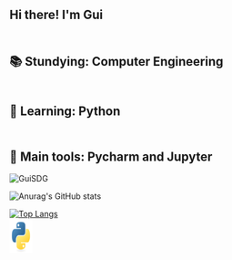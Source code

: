 ## Hi there! I'm Gui<br><br>
## <strong> 📚 Stundying:</strong> Computer Engineering<br><br>
## <strong> 📖 Learning:</strong> Python<br><br>
## <strong> 🔧 Main tools:</strong> Pycharm and Jupyter
 
 
 
 <img src="https://komarev.com/ghpvc/?username=GuiSDG&color=green" alt="GuiSDG" /> 
  

![Anurag's GitHub stats](https://github-readme-stats.vercel.app/api?username=GuiSDG&show_icons=false&theme=merko) 

[![Top Langs](https://github-readme-stats.vercel.app/api/top-langs/?username=GuiSDG&langs_count=2&theme=merko)](https://github.com/GuiSDG/github-readme-stats)<br>
<img align="center" alt="Gui-Python" height="60" width="40" src="https://raw.githubusercontent.com/devicons/devicon/master/icons/python/python-original.svg">



  










